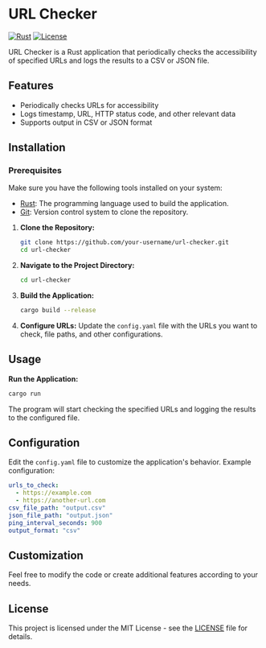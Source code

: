 # URL Checker

[![Rust](https://img.shields.io/badge/Language-Rust-orange)](https://www.rust-lang.org/)
[![License](https://img.shields.io/badge/License-MIT-blue)](LICENSE)

URL Checker is a Rust application that periodically checks the accessibility of specified URLs and logs the results to a CSV or JSON file.

## Features

- Periodically checks URLs for accessibility
- Logs timestamp, URL, HTTP status code, and other relevant data
- Supports output in CSV or JSON format

## Installation

### Prerequisites

Make sure you have the following tools installed on your system:

- [Rust](https://www.rust-lang.org/tools/install): The programming language used to build the application.
- [Git](https://git-scm.com/book/en/v2/Getting-Started-Installing-Git): Version control system to clone the repository.

1. **Clone the Repository:**
   ```sh
   git clone https://github.com/your-username/url-checker.git
   cd url-checker
   ```

2. **Navigate to the Project Directory:**
    ```sh
    cd url-checker
    ```

2. **Build the Application:**
   ```sh
   cargo build --release
   ```

3. **Configure URLs:**
   Update the `config.yaml` file with the URLs you want to check, file paths, and other configurations.

## Usage

**Run the Application:**

```sh
cargo run
```

The program will start checking the specified URLs and logging the results to the configured file.

## Configuration

Edit the `config.yaml` file to customize the application's behavior. Example configuration:

```yaml
urls_to_check:
  - https://example.com
  - https://another-url.com
csv_file_path: "output.csv"
json_file_path: "output.json"
ping_interval_seconds: 900
output_format: "csv"
```

## Customization

Feel free to modify the code or create additional features according to your needs.

## License

This project is licensed under the MIT License - see the [LICENSE](LICENSE) file for details.